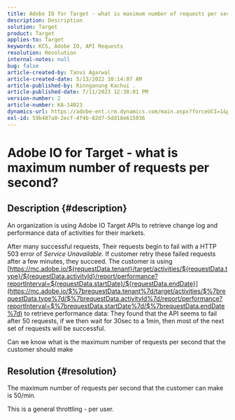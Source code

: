```yaml
---
title: Adobe IO for Target - what is maximum number of requests per second?
description: Description
solution: Target
product: Target
applies-to: Target
keywords: KCS, Adobe IO, API Requests
resolution: Resolution
internal-notes: null
bug: false
article-created-by: Tanvi Agarwal
article-created-date: 5/13/2022 10:14:07 AM
article-published-by: Rinnganung Kachui .
article-published-date: 7/11/2023 12:38:01 PM
version-number: 2
article-number: KA-14023
dynamics-url: https://adobe-ent.crm.dynamics.com/main.aspx?forceUCI=1&pagetype=entityrecord&etn=knowledgearticle&id=78b79668-a5d2-ec11-a7b5-00224809c27a
exl-id: 59b487a0-2ecf-4f4b-82d7-5dd18e615036
---
```

# Adobe IO for Target - what is maximum number of requests per second?

## Description {#description}


An organization is using Adobe IO Target APIs to retrieve change log and performance data of activities for their markets.

After many successful requests, Their requests begin to fail with a HTTP 503 error of *Service Unavailable*. If customer retry these failed requests after a few minutes, they succeed. The customer is using [https://mc.adobe.io/${requestData.tenant}/target/activities/${requestData.type}/${requestData.activityId}/report/performance?reportInterval=${requestData.startDate}/${requestData.endDate}](https://mc.adobe.io/$%7brequestData.tenant%7d/target/activities/$%7brequestData.type%7d/$%7brequestData.activityId%7d/report/performance?reportInterval=$%7brequestData.startDate%7d/$%7brequestData.endDate%7d) to retrieve performance data: They found that the API seems to fail after 50 requests, if we then wait for 30sec to a 1min, then most of the next set of requests will be successful.

Can we know what is the maximum number of requests per second that the customer should make


## Resolution {#resolution}


The maximum number of requests per second that the customer can make is 50/min.

This is a general throttling - per user.
